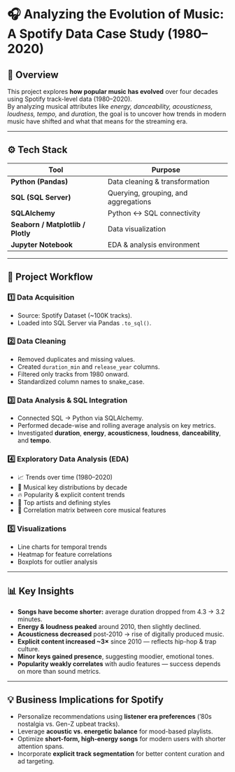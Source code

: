 # 🎧 Analyzing the Evolution of Music: A Spotify Data Case Study (1980–2020)

## 🧭 Overview
This project explores **how popular music has evolved** over four decades using Spotify track-level data (1980–2020).  
By analyzing musical attributes like *energy, danceability, acousticness, loudness, tempo,* and *duration*, the goal is to uncover how trends in modern music have shifted and what that means for the streaming era.

---

## ⚙️ Tech Stack
| Tool | Purpose |
|------|----------|
| **Python (Pandas)** | Data cleaning & transformation |
| **SQL (SQL Server)** | Querying, grouping, and aggregations |
| **SQLAlchemy** | Python ↔ SQL connectivity |
| **Seaborn / Matplotlib / Plotly** | Data visualization |
| **Jupyter Notebook** | EDA & analysis environment |

---

## 📂 Project Workflow

### 1️⃣ Data Acquisition
- Source: Spotify Dataset (~100K tracks).  
- Loaded into SQL Server via Pandas `.to_sql()`.

### 2️⃣ Data Cleaning
- Removed duplicates and missing values.  
- Created `duration_min` and `release_year` columns.  
- Filtered only tracks from 1980 onward.  
- Standardized column names to snake_case.

### 3️⃣ Data Analysis & SQL Integration
- Connected SQL → Python via SQLAlchemy.  
- Performed decade-wise and rolling average analysis on key metrics.  
- Investigated **duration**, **energy**, **acousticness**, **loudness**, **danceability**, and **tempo**.

### 4️⃣ Exploratory Data Analysis (EDA)
- 📈 Trends over time (1980–2020)  
- 🎹 Musical key distributions by decade  
- 🔥 Popularity & explicit content trends  
- 🎤 Top artists and defining styles  
- 🔗 Correlation matrix between core musical features

### 5️⃣ Visualizations
- Line charts for temporal trends   
- Heatmap for feature correlations  
- Boxplots for outlier analysis  

---

## 📊 Key Insights
- **Songs have become shorter:** average duration dropped from 4.3 → 3.2 minutes.  
- **Energy & loudness peaked** around 2010, then slightly declined.  
- **Acousticness decreased** post-2010 → rise of digitally produced music.  
- **Explicit content increased ~3×** since 2010 — reflects hip-hop & trap culture.  
- **Minor keys gained presence**, suggesting moodier, emotional tones.  
- **Popularity weakly correlates** with audio features — success depends on more than sound metrics.

---

## 💡 Business Implications for Spotify
- Personalize recommendations using **listener era preferences** (’80s nostalgia vs. Gen-Z upbeat tracks).  
- Leverage **acoustic vs. energetic balance** for mood-based playlists.  
- Optimize **short-form, high-energy songs** for modern users with shorter attention spans.  
- Incorporate **explicit track segmentation** for better content curation and ad targeting.


